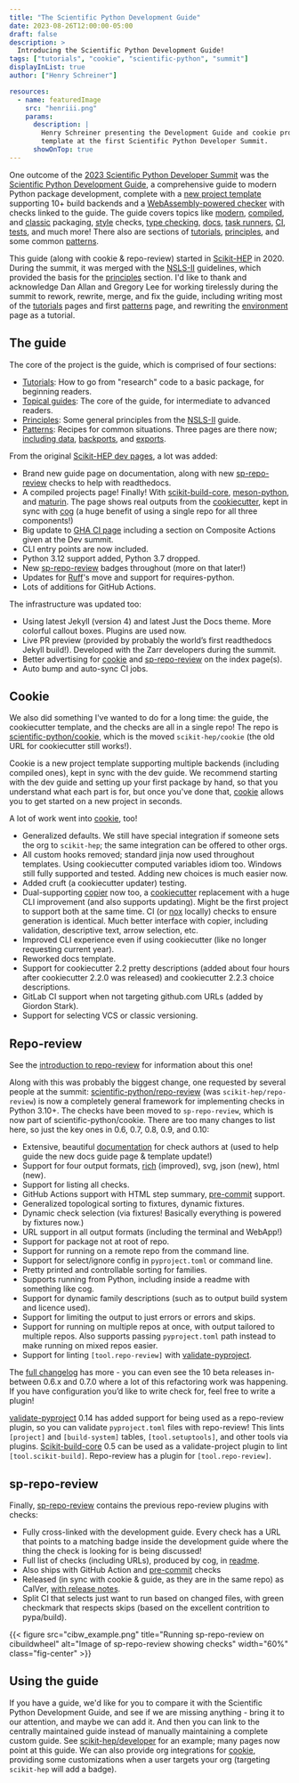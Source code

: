 ```yaml
---
title: "The Scientific Python Development Guide"
date: 2023-08-26T12:00:00-05:00
draft: false
description: >
  Introducing the Scientific Python Development Guide!
tags: ["tutorials", "cookie", "scientific-python", "summit"]
displayInList: true
author: ["Henry Schreiner"]

resources:
  - name: featuredImage
    src: "henriii.png"
    params:
      description: |
        Henry Schreiner presenting the Development Guide and cookie project
        template at the first Scientific Python Developer Summit.
      showOnTop: true
---
```


One outcome of the
[2023 Scientific Python Developer Summit](https://scientific-python.org/summits/developer/2023/)
was the [Scientific Python Development Guide][], a comprehensive guide to modern
Python package development, complete with a [new project template][cookie]
supporting 10+ build backends and a [WebAssembly-powered checker][sp-repo-review]
with checks linked to the guide. The guide covers topics like [modern][],
[compiled][], and [classic][] packaging, [style][] checks, [type
checking][mypy], [docs][], [task runners][], [CI][gha_basic], [tests][pytest],
and much more! There also are sections of [tutorials][], [principles][], and
some common [patterns][].

<!--more-->

This guide (along with cookie & repo-review) started in [Scikit-HEP][] in 2020.
During the summit, it was merged with the [NSLS-II][] guidelines, which provided
the basis for the [principles][] section. I'd like to thank and acknowledge Dan
Allan and Gregory Lee for working tirelessly during the summit to rework,
rewrite, merge, and fix the guide, including writing most of the [tutorials][]
pages and first [patterns][] page, and rewriting the [environment][] page as a
tutorial.

## The guide

The core of the project is the guide, which is comprised of four sections:

- [Tutorials][]: How to go from "research" code to a basic package, for
  beginning readers.
- [Topical guides][topics]: The core of the guide, for intermediate to advanced
  readers.
- [Principles][]: Some general principles from the [NSLS-II][] guide.
- [Patterns][]: Recipes for common situations. Three pages are there now;
  [including data][], [backports][], and [exports][].

From the original [Scikit-HEP dev pages][], a lot was added:

- Brand new guide page on documentation, along with new [sp-repo-review][] checks to
  help with readthedocs.
- A compiled projects page! Finally! With [scikit-build-core][],
  [meson-python][], and [maturin][]. The page shows real outputs from the
  [cookiecutter][], kept in sync with [cog][] (a huge benefit of using a single
  repo for all three components!)
- Big update to [GHA CI page][gha_basic] including a section on Composite
  Actions given at the Dev summit.
- CLI entry points are now included.
- Python 3.12 support added, Python 3.7 dropped.
- New [sp-repo-review][] badges throughout (more on that later!)
- Updates for [Ruff][]'s move and support for requires-python.
- Lots of additions for GitHub Actions.

The infrastructure was updated too:

- Using latest Jekyll (version 4) and latest Just the Docs theme. More colorful
  callout boxes. Plugins are used now.
- Live PR preview (provided by probably the world’s first readthedocs Jekyll
  build!). Developed with the Zarr developers during the summit.
- Better advertising for [cookie][] and [sp-repo-review][] on the index page(s).
- Auto bump and auto-sync CI jobs.

## Cookie

We also did something I've wanted to do for a long time: the guide, the
cookiecutter template, and the checks are all in a single repo! The repo is
[scientific-python/cookie][cookie], which is the moved `scikit-hep/cookie` (the
old URL for cookiecutter still works!).

Cookie is a new project template supporting multiple backends (including
compiled ones), kept in sync with the dev guide. We recommend starting with
the dev guide and setting up your first package by hand, so that you understand
what each part is for, but once you've done that, [cookie][] allows you to get
started on a new project in seconds.

A lot of work went into [cookie][], too!

- Generalized defaults. We still have special integration if someone sets the
  org to `scikit-hep`; the same integration can be offered to other orgs.
- All custom hooks removed; standard jinja now used throughout templates. Using
  cookiecutter computed variables idiom too. Windows still fully supported and
  tested. Adding new choices is much easier now.
- Added cruft (a cookiecutter updater) testing.
- Dual-supporting [copier][] now too, a [cookiecutter][] replacement with a huge
  CLI improvement (and also supports updating). Might be the first project to
  support both at the same time. CI (or [nox][] locally) checks to ensure
  generation is identical. Much better interface with copier, including
  validation, descriptive text, arrow selection, etc.
- Improved CLI experience even if using cookiecutter (like no longer requesting
  current year).
- Reworked docs template.
- Support for cookiecutter 2.2 pretty descriptions (added about four hours after
  cookiecutter 2.2.0 was released) and cookiecutter 2.2.3 choice descriptions.
- GitLab CI support when not targeting github.com URLs (added by Giordon Stark).
- Support for selecting VCS or classic versioning.

## Repo-review

See the [introduction to repo-review](https://iscinumpy.dev/post/repo-review/)
for information about this one!

Along with this was probably the biggest change, one requested by several people
at the summit: [scientific-python/repo-review][repo-review] (was
`scikit-hep/repo-review`) is now a completely general framework for implementing
checks in Python 3.10+. The checks have been moved to `sp-repo-review`, which is
now part of scientific-python/cookie. There are too many changes to list here,
so just the key ones in 0.6, 0.7, 0.8, 0.9, and 0.10:

- Extensive, beautiful [documentation](https://repo-review.readthedocs.io) for
  check authors at (used to help guide the new docs guide page & template
  update!)
- Support for four output formats, [rich][] (improved), svg, json (new), html
  (new).
- Support for listing all checks.
- GitHub Actions support with HTML step summary, [pre-commit][] support.
- Generalized topological sorting to fixtures, dynamic fixtures.
- Dynamic check selection (via fixtures! Basically everything is powered by
  fixtures now.)
- URL support in all output formats (including the terminal and WebApp!)
- Support for package not at root of repo.
- Support for running on a remote repo from the command line.
- Support for select/ignore config in `pyproject.toml` or command line.
- Pretty printed and controllable sorting for families.
- Supports running from Python, including inside a readme with something like
  cog.
- Support for dynamic family descriptions (such as to output build system and
  licence used).
- Support for limiting the output to just errors or errors and skips.
- Support for running on multiple repos at once, with output tailored to
  multiple repos. Also supports passing `pyproject.toml` path instead to make
  running on mixed repos easier.
- Support for linting `[tool.repo-review]` with [validate-pyproject][].

The
[full changelog](https://repo-review.readthedocs.io/en/latest/changelog.html)
has more - you can even see the 10 beta releases in-between 0.6.x and 0.7.0
where a lot of this refactoring work was happening. If you have configuration
you’d like to write check for, feel free to write a plugin!

[validate-pyproject][] 0.14 has added support for being used as a repo-review
plugin, so you can validate `pyproject.toml` files with repo-review! This lints
`[project]` and `[build-system]` tables, `[tool.setuptools]`, and other tools
via plugins. [Scikit-build-core][] 0.5 can be used as a validate-project plugin
to lint `[tool.scikit-build]`. Repo-review has a plugin for
`[tool.repo-review]`.

## sp-repo-review

Finally, [sp-repo-review][] contains the previous repo-review plugins with checks:

- Fully cross-linked with the development guide. Every check has a URL that
  points to a matching badge inside the development guide where the thing the
  check is looking for is being discussed!
- Full list of checks (including URLs), produced by cog, in
  [readme](https://pypi.org/p/sp-repo-review).
- Also ships with GitHub Action and [pre-commit][] checks
- Released (in sync with cookie & guide, as they are in the same repo) as
  CalVer,
  [with release notes](https://github.com/scientific-python/cookie/releases).
- Split CI that selects just want to run based on changed files, with green
  checkmark that respects skips (based on the excellent contrition to
  pypa/build).

<!-- prettier-ignore-start -->
{{< figure src="cibw_example.png" title="Running sp-repo-review on cibuildwheel" alt="Image of sp-repo-review showing checks" width="60%" class="fig-center" >}}
<!-- prettier-ignore-end -->

## Using the guide

If you have a guide, we'd like for you to compare it with the Scientific Python
Development Guide, and see if we are missing anything - bring it to our
attention, and maybe we can add it. And then you can link to the centrally
maintained guide instead of manually maintaining a complete custom guide. See
[scikit-hep/developer][] for an example; many pages now point at this guide.
We can also provide org integrations for [cookie][], providing some
customizations when a user targets your org (targeting `scikit-hep` will add a
badge).

[style]: https://learn.scientific-python.org/development/guides/style/
[mypy]: https://learn.scientific-python.org/development/guides/mypy/
[modern]: https://learn.scientific-python.org/development/guides/packaging-simple/
[compiled]: https://learn.scientific-python.org/development/guides/packaging-compiled/
[classic]: https://learn.scientific-python.org/development/guides/packaging-classic/
[gha_basic]: https://learn.scientific-python.org/development/guides/gha-basic/
[pytest]: https://learn.scientific-python.org/development/guides/pytest/
[docs]: https://learn.scientific-python.org/development/guides/docs/
[topics]: https://learn.scientific-python.org/development/guides/
[task runners]: https://learn.scientific-python.org/development/guides/tasks/
[tutorials]: https://learn.scientific-python.org/development/tutorials/
[principles]: https://learn.scientific-python.org/development/principles/
[patterns]: https://learn.scientific-python.org/development/patterns/
[nsls-ii]: https://nsls-ii.github.io/
[environment]: https://learn.scientific-python.org/development/tutorials/dev-environment/
[including data]: https://learn.scientific-python.org/development/patterns/data-files/
[backports]: https://learn.scientific-python.org/development/patterns/backports/
[exports]: https://learn.scientific-python.org/development/patterns/exports/
[scikit-hep]: https://scikit-hep.org
[scikit-hep/developer]: https://scikit-hep.org/developer
[2023 scientific python developer summit]: https://scientific-python.org/summits/developer/2023
[scientific python development guide]: https://learn.scientific-python.org/development
[cookie]: https://github.com/scientific-python/cookie
[repo-review]: https://github.com/scientific-python/repo-review
[sp-repo-review]: https://learn.scientific-python.org/development/guides/repo-review
[scikit-hep dev pages]: https://scikit-hep.org/developer
[scikit-build-core]: https://scikit-build-core.readthedocs.io
[meson-python]: https://meson-python.readthedocs.io
[maturin]: https://www.maturin.rs
[cookiecutter]: https://www.cookiecutter.io
[copier]: https://copier.readthedocs.io
[ruff]: https://beta.ruff.rs
[cog]: https://nedbatchelder.com/code/cog
[nox]: https://nox.thea.codes
[pre-commit]: https://pre-commit.com
[rich]: https://rich.readthedocs.io
[validate-pyproject]: https://validate-pyproject.readthedocs.io
[scikit-build-core]: https://scikit-build-core.readthedocs.io
